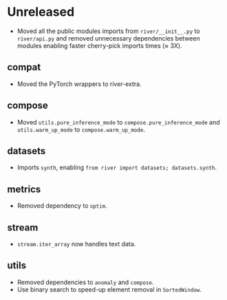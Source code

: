 # Unreleased

- Moved all the public modules imports from `river/__init__.py` to `river/api.py` and removed unnecessary dependencies between modules enabling faster cherry-pick imports times (≈ 3X).

## compat

- Moved the PyTorch wrappers to river-extra.

## compose

- Moved `utils.pure_inference_mode` to `compose.pure_inference_mode` and `utils.warm_up_mode` to `compose.warm_up_mode`.

## datasets

- Imports `synth`, enabling `from river import datasets; datasets.synth`.

## metrics

- Removed dependency to `optim`.

## stream

- `stream.iter_array` now handles text data.

## utils

- Removed dependencies to `anomaly` and `compose`.
- Use binary search to speed-up element removal in `SortedWindow`.
